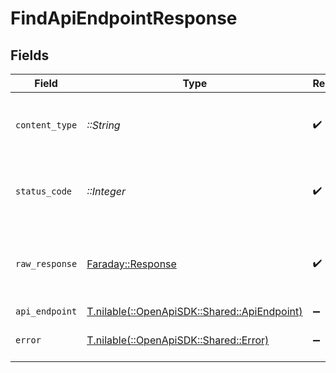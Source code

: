 # FindApiEndpointResponse


## Fields

| Field                                                                              | Type                                                                               | Required                                                                           | Description                                                                        |
| ---------------------------------------------------------------------------------- | ---------------------------------------------------------------------------------- | ---------------------------------------------------------------------------------- | ---------------------------------------------------------------------------------- |
| `content_type`                                                                     | *::String*                                                                         | :heavy_check_mark:                                                                 | HTTP response content type for this operation                                      |
| `status_code`                                                                      | *::Integer*                                                                        | :heavy_check_mark:                                                                 | HTTP response status code for this operation                                       |
| `raw_response`                                                                     | [Faraday::Response](https://www.rubydoc.info/gems/faraday/Faraday/Response)        | :heavy_check_mark:                                                                 | Raw HTTP response; suitable for custom response parsing                            |
| `api_endpoint`                                                                     | [T.nilable(::OpenApiSDK::Shared::ApiEndpoint)](../../models/shared/apiendpoint.md) | :heavy_minus_sign:                                                                 | OK                                                                                 |
| `error`                                                                            | [T.nilable(::OpenApiSDK::Shared::Error)](../../models/shared/error.md)             | :heavy_minus_sign:                                                                 | Default error response                                                             |